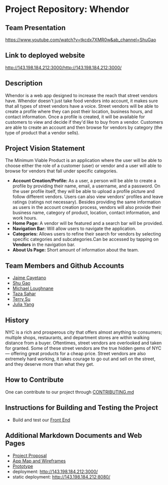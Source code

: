 # Project Repository: Whendor

## Team Presentation
https://www.youtube.com/watch?v=tkcdx7XMR0w&ab_channel=ShuGao

## Link to deployed website
http://143.198.184.212:3000/http://143.198.184.212:3000/

## Description
Whendor is a web app designed to increase the reach that street vendors have. Whendor doesn't just take food vendors into account, it makes sure that all types of street vendors have a voice. Street vendors will be able to create a profile where they can post their location, business hours, and contact information. Once a profile is created, it will be available for customers to view and decide if they'd like to buy from a vendor. Customers are able to create an account and then browse for vendors by category (the type of product that a vendor sells).

## Project Vision Statement
The Minimum Viable Product is an application where the user will be able to choose either the role of a customer (user) or vendor and a user will able to browse for vendors that fall under specific categories.
- **Account Creation/Profile:** As a user, a person will be able to create a profile by providing their name, email, a username, and a password. On the user profile itself, they will be able to upload a profile picture and follow different vendors. Users can also view vendors' profiles and leave ratings (ratings not necessary). Besides providing the same information as users in the account creation process, vendors will also provide their business name, category of product, location, contact information, and work hours.
- **Home Page:** A vendor will be featured and a search bar will be provided.
- **Navigation Bar:** Will allow users to navigate the application.
- **Categories:** Allows users to refine their search for vendors by selecting specific categories and subcategories.Can be accessed by tapping on **Vendors** in the navigation bar. 
- **About Us Page:** Short amount of information about the team.



## Team Members and Github Accounts
- [Jaime Cayetano](https://github.com/jcthehaxer)
- [Shu Gao](https://github.com/shugao0624)
- [Michael Loughnane](https://github.com/michaelloughnane)
- [Taza Sahar](https://github.com/tazasahar)
- [Terry Su](https://github.com/Moonsolol)
- [Julia Yang](https://github.com/julia-yang)

## History
NYC is a rich and prosperous city that offers almost anything to consumers; multiple shops, restaurants, and department stores are within walking distance from a buyer. Oftentimes, street vendors are overlooked and taken for granted. Some of these street vendors are the true hidden gems of NYC — offering great products for a cheap price. Street vendors are also extremely hard working, it takes courage to go out and sell on the street, and they deserve more than what they get.

## How to Contribute

One can contribute to our project through [CONTRIBUTING.md](https://github.com/software-students-fall2021/project-setup-julia/blob/master/CONTRIBUTING.md)

## Instructions for Building and Testing the Project
- Build and test our [Front End](https://github.com/software-students-fall2021/project-setup-julia/blob/master/front-end/README.md)

## Additional Markdown Documents and Web Pages
- [Project Proposal](https://github.com/software-students-fall2021/project-proposal-julia)
- [App Map and Wireframes](https://github.com/software-students-fall2021/user-experience-design-julia/blob/main/README.md)
- [Prototype](https://invis.io/7F11VUZD5RBM)
- deployment: http://143.198.184.212:3000/
- static deployment: http://143.198.184.212:8080/
